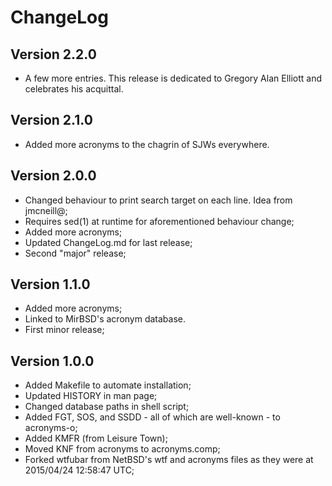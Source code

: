 # ChangeLog

## Version 2.2.0

* A few more entries.
This release is dedicated to Gregory Alan Elliott and celebrates his acquittal.

## Version 2.1.0

* Added more acronyms to the chagrin of SJWs everywhere.

## Version 2.0.0

* Changed behaviour to print search target on each line. Idea from jmcneill@;
* Requires sed(1) at runtime for aforementioned behaviour change;
* Added more acronyms;
* Updated ChangeLog.md for last release;
* Second "major" release;

## Version 1.1.0

* Added more acronyms;
* Linked to MirBSD's acronym database.
* First minor release;

## Version 1.0.0

* Added Makefile to automate installation;
* Updated HISTORY in man page;
* Changed database paths in shell script;
* Added FGT, SOS, and SSDD - all of which are well-known - to acronyms-o;
* Added KMFR (from Leisure Town);
* Moved KNF from acronyms to acronyms.comp;
* Forked wtfubar from NetBSD's wtf and acronyms files as they were at  
  2015/04/24 12:58:47 UTC;
